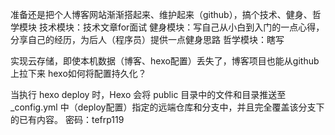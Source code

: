 准备还是把个人博客网站渐渐搭起来、维护起来（github），搞个技术、健身、哲学模块
技术模块：技术文章for面试
健身模块：写自己从小白到入门的一点心得，分享自己的经历，为后人（程序员）提供一点健身思路
哲学模块：瞎写

实现云存储，即使本机数据（博客、hexo配置）丢失了，博客项目也能从github上拉下来
hexo如何将配置持久化？

当执行 hexo deploy 时，Hexo 会将 public 目录中的文件和目录推送至 _config.yml 中（deploy配置）指定的远端仓库和分支中，并且完全覆盖该分支下的已有内容。
密码：tefrp119
